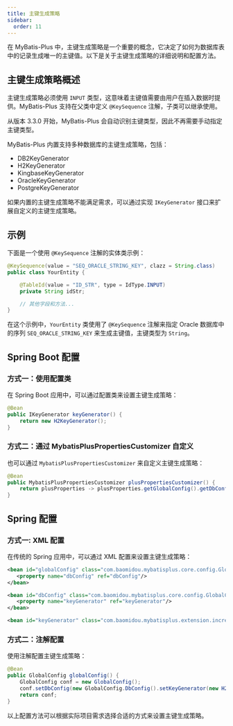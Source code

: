 ```yaml
---
title: 主键生成策略
sidebar:
  order: 11
---
```


在 MyBatis-Plus 中，主键生成策略是一个重要的概念，它决定了如何为数据库表中的记录生成唯一的主键值。以下是关于主键生成策略的详细说明和配置方法。

## 主键生成策略概述

主键生成策略必须使用 `INPUT` 类型，这意味着主键值需要由用户在插入数据时提供。MyBatis-Plus 支持在父类中定义 `@KeySequence` 注解，子类可以继承使用。

从版本 3.3.0 开始，MyBatis-Plus 会自动识别主键类型，因此不再需要手动指定主键类型。

MyBatis-Plus 内置支持多种数据库的主键生成策略，包括：

- DB2KeyGenerator
- H2KeyGenerator
- KingbaseKeyGenerator
- OracleKeyGenerator
- PostgreKeyGenerator

如果内置的主键生成策略不能满足需求，可以通过实现 `IKeyGenerator` 接口来扩展自定义的主键生成策略。

## 示例

下面是一个使用 `@KeySequence` 注解的实体类示例：

```java
@KeySequence(value = "SEQ_ORACLE_STRING_KEY", clazz = String.class)
public class YourEntity {

    @TableId(value = "ID_STR", type = IdType.INPUT)
    private String idStr;

    // 其他字段和方法...
}
```

在这个示例中，`YourEntity` 类使用了 `@KeySequence` 注解来指定 Oracle 数据库中的序列 `SEQ_ORACLE_STRING_KEY` 来生成主键值，主键类型为 `String`。

## Spring Boot 配置

### 方式一：使用配置类

在 Spring Boot 应用中，可以通过配置类来设置主键生成策略：

```java
@Bean
public IKeyGenerator keyGenerator() {
    return new H2KeyGenerator();
}
```

### 方式二：通过 MybatisPlusPropertiesCustomizer 自定义

也可以通过 `MybatisPlusPropertiesCustomizer` 来自定义主键生成策略：

```java
@Bean
public MybatisPlusPropertiesCustomizer plusPropertiesCustomizer() {
    return plusProperties -> plusProperties.getGlobalConfig().getDbConfig().setKeyGenerator(new H2KeyGenerator());
}
```

## Spring 配置

### 方式一: XML 配置

在传统的 Spring 应用中，可以通过 XML 配置来设置主键生成策略：

```xml
<bean id="globalConfig" class="com.baomidou.mybatisplus.core.config.GlobalConfig">
   <property name="dbConfig" ref="dbConfig"/>
</bean>

<bean id="dbConfig" class="com.baomidou.mybatisplus.core.config.GlobalConfig.DbConfig">
   <property name="keyGenerator" ref="keyGenerator"/>
</bean>

<bean id="keyGenerator" class="com.baomidou.mybatisplus.extension.incrementer.H2KeyGenerator"/>
```

### 方式二：注解配置

使用注解配置主键生成策略：

```java
@Bean
public GlobalConfig globalConfig() {
    GlobalConfig conf = new GlobalConfig();
    conf.setDbConfig(new GlobalConfig.DbConfig().setKeyGenerator(new H2KeyGenerator()));
    return conf;
}
```

以上配置方法可以根据实际项目需求选择合适的方式来设置主键生成策略。
